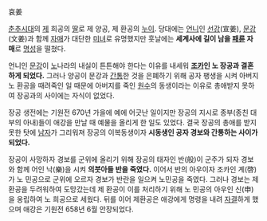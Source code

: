 哀姜

[춘추시대](%EC%B6%98%EC%B6%94%EC%8B%9C%EB%8C%80.md)의 [제](%EC%A0%9C.md) 희공의
[딸](%EB%94%B8.md)로 제 양공, 제 환공의 [누이](%EB%88%84%EC%9D%B4.md). 당대에는
[언니](%EC%96%B8%EB%8B%88.md)인 [선강](%EC%84%A0%EA%B0%95.md)(宣姜),
[문강](%EB%AC%B8%EA%B0%95.md)(文姜)과 함께 [자매](%EC%9E%90%EB%A7%A4.md)가 대단한
[미녀](%EB%AF%B8%EB%85%80.md)로 유명했지만 훗날에는 **세계사에 길이 남을
[패륜](%ED%8C%A8%EB%A5%9C.md) 자매**로 [명성](%EB%AA%85%EC%84%B1.md)을 떨쳤다.

언니인 [문강](%EB%AC%B8%EA%B0%95.md)이 [노](%EB%85%B8.md)나라의 내실이 튼튼해야 한다는 이유를
내세워 **[조카](%EC%A1%B0%EC%B9%B4.md)인 노 장공과 결혼하게 되었다.** 그러나 양공이 문강과
[간통](%EA%B0%84%ED%86%B5.md)한 것을 은폐하기 위해 공자 팽생을 시켜 아버지 노 환공을 때려죽인 일 때문에 아버지를
죽인 [원수](%EC%9B%90%EC%88%98.md)의 동생이라는 이유로 총애받지 못하여 장공과의 사이에는 자식이 없었다.

장공 생전에는 기원전 670년 가을에 예에 어긋난 일이지만 장공의 지시로 종부(종친 대부의 아내)들이 애강을 만날 때 예물을 올리게 한 일도
있었다. 결국 장공의 총애를 받지 못한 탓에 [남자](%EB%82%A8%EC%9E%90.md)가 그리워져 장공의 이복동생이자
**시동생인 공자 경보와 간통하는 사이가 되었다.**

장공이 사망하자 경보를 군위에 올리기 위해 장공의 태자인 반(般)이 군주가 되자 경보와 함께 어인 낙(樂)을 시켜 **의붓아들 반을
죽였다.** 이어서 반의 아우이자 조카인 계(啓)가 노 민공으로 군위에 오르자 경보가 반란을 일으켜 노민공을 죽였다. 그러나 경보는 제
환공을 두려워하여 도망갔는데 제 환공이 이를 처리하기 위해 노 민공의 아우인 신(申)을 옹립하여 노 희공으로 세웠다. 뒤를 이어 제환공은
애강에게 명령을 내려 [자결](%EC%9E%90%EA%B2%B0.md)하게 했으며 애강은 기원전 658년 6월 안장되었다.

